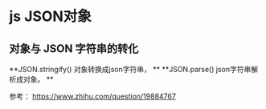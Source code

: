 # js JSON对象

## 对象与 JSON 字符串的转化

**JSON.stringify() 对象转换成json字符串， 
**
**JSON.parse() json字符串解析成对象。
**

参考：
https://www.zhihu.com/question/19884767